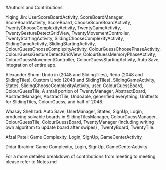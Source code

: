 #Authors and Contributions

Yiqing Jin: UserScoreBoardActivity, ScoreBoardManager, ScoreBoardActivity, ScoreBoard, 
            ChooseScoreBoardActivity, TwentyChooseComplexityActivity, TwentyGameActivity, 
            TwentyGestureDetectGridView, TwentyMovementController, TwentyStartingActivity, 
            SlidingChooseComplexityActivity, SlidingGameActivity, SlidingStartingActivity, 
            ColourGuessChooseComplexityActivity, ColourGuessChoosePhaseActivity, 
            ColourGuessGestureDetectGridView, ColourGuessMemoryPhaseActivity, 
            ColourGuessMovementController, ColourGuessStartingActivity, Auto Save, 
            Integration of entire app.

Alexander Shum: Undo in (2048 and SlidingTiles), Redo (2048 and SlidingTiles), Custom Undo (2048 and SlidingTiles),
                SlidingGameActivity, States, SlidingChooseComplexityActivity, user, ColourGuessBoard,
                ColourGuessTile, A small portion of TwentyManager, AbstractBoard, AbstractManager,
                AbstractTile, Undoable, generified everything,
                Unittests for SlidingTiles, ColourGuess, and  half of 2048.

Waasay Shehzad: Auto Save, UserManager, States, SignUp, Login, producing solvable boards in SlidingTilesManager,
                ColourGuessManager, ColourGuessTile, ColourGuessBoard, TwentyManager (including writing own algorithm
                to update board after swipes) , TwentyBoard, TwentyTile.

Afzal Patel: Game Complexity, Login, SignUp, GameCenterActivity

Didar Ibrahim: Game Complexity, Login, SignUp, GameCenterActivity


For a more detailed breakdown of contributions from meeting to meeting please refer to Notes.md
